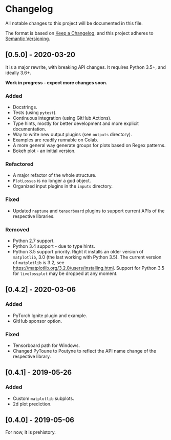 # Changelog

All notable changes to this project will be documented in this file.

The format is based on [Keep a Changelog](https://keepachangelog.com/en/1.0.0/),
and this project adheres to [Semantic Versioning](https://semver.org/spec/v2.0.0.html).

## [0.5.0] - 2020-03-20

It is a major rewrite, with breaking API changes.
It requires Python 3.5+, and ideally 3.6+.

**Work in progress - expect more changes soon.**

### Added

- Docstrings.
- Tests (using `pytest`).
- Continuous integration (using GitHub Actions).
- Type hints, mostly for better development and more explicit documentation.
- Way to write new output plugins (see `outputs` directory).
- Examples are readily runnable on Colab. 
- A more general way generate groups for plots based on Regex patterns. 
- Bokeh plot - an initial version.

### Refactored

- A major refactor of the whole structure.
- `PlotLosses` is no longer a god object.
- Organized input plugins in the `inputs` directory.


### Fixed

- Updated `neptune` and `tensorboard` plugins to support current APIs of the respective libraries.

### Removed

- Python 2.7 support. 
- Python 3.4 support - due to type hints.
- Python 3.5 support priority. Right it installs an older version of `matplotlib`, 3.0 (the last working with Python 3.5). The current version of `matplotlib` is 3.2, see https://matplotlib.org/3.2.0/users/installing.html. Support for Python 3.5 for `livelossplot` may be dropped at any moment.


## [0.4.2] - 2020-03-06

### Added

- PyTorch Ignite plugin and example.
- GitHub sponsor option.

### Fixed

- Tensorboard path for Windows.
- Changed PyToune to Poutyne to reflect the API name change of the respective library.


## [0.4.1] - 2019-05-26

### Added

- Custom `matplotlib` subplots.
- 2d plot prediction.


## [0.4.0] - 2019-05-06

For now, it is prehistory. 